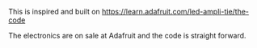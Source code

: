 This is inspired and built on https://learn.adafruit.com/led-ampli-tie/the-code

The electronics are on sale at Adafruit and the code is straight forward.
